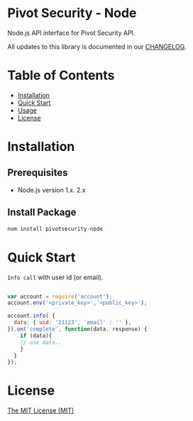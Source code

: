 # Pivot Security - Node

Node.js API interface for Pivot Security API.

All updates to this library is documented in our [CHANGELOG](https://github.com/pivotsecurity/pivotsecurity-node/blob/master/CHANGELOG.md).

# Table of Contents
- [Installation](#installation)
- [Quick Start](#quick-start)
- [Usage](#usage)
- [License](#license)

<a name="installation"></a>
# Installation

## Prerequisites

- Node.js version 1.x. 2.x

## Install Package

```bash
nom install pivotsecurity-node
```

<a name="quick-start"></a>
# Quick Start

`Info call` with user id (or email).

```node.js

var account = require('account');
account.env('<private_key>','<public_key>');

account.info( {
  data: { uid: '21123', 'email' : '' },
}).on('complete', function(data, response) {
	if (data){
	// use data..
	}
  }
});
```

<a name="license"></a>
# License
[The MIT License (MIT)](LICENSE)


